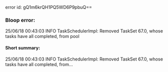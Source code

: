 error id: gQ1m6krQH1PQ5WD6P9pbuQ==
### Bloop error:

25/06/18 00:43:03 INFO TaskSchedulerImpl: Removed TaskSet 67.0, whose tasks have all completed, from pool
#### Short summary: 

25/06/18 00:43:03 INFO TaskSchedulerImpl: Removed TaskSet 67.0, whose tasks have all completed, from...